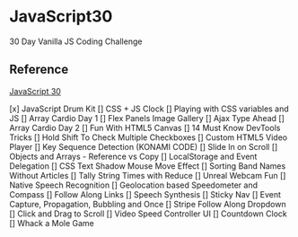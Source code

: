 # JavaScript30

30 Day Vanilla JS Coding Challenge

## Reference
[JavaScript 30](https://javascript30.com/)

[x] JavaScript Drum Kit
[] CSS + JS Clock
[] Playing with CSS variables and JS
[] Array Cardio Day 1
[] Flex Panels Image Gallery
[] Ajax Type Ahead
[] Array Cardio Day 2
[] Fun With HTML5 Canvas
[] 14 Must Know DevTools Tricks
[] Hold Shift To Check Multiple Checkboxes
[] Custom HTML5 Video Player
[] Key Sequence Detection (KONAMI CODE)
[] Slide In on Scroll
[] Objects and Arrays - Reference vs Copy
[] LocalStorage and Event Delegation
[] CSS Text Shadow Mouse Move Effect
[] Sorting Band Names Without Articles
[] Tally String Times with Reduce
[] Unreal Webcam Fun
[] Native Speech Recognition
[] Geolocation based Speedometer and Compass
[] Follow Along Links
[] Speech Synthesis
[] Sticky Nav
[] Event Capture, Propagation, Bubbling and Once
[] Stripe Follow Along Dropdown
[] Click and Drag to Scroll
[] Video Speed Controller UI
[] Countdown Clock
[] Whack a Mole Game
